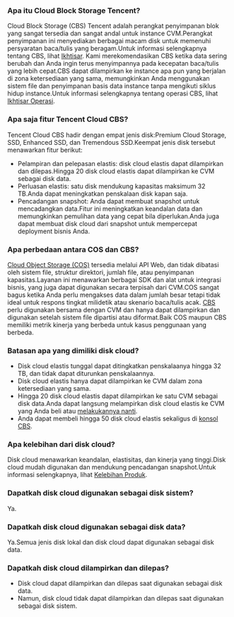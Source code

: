 ### Apa itu Cloud Block Storage Tencent?
Cloud Block Storage (CBS) Tencent adalah perangkat penyimpanan blok yang sangat tersedia dan sangat andal untuk instance CVM.Perangkat penyimpanan ini menyediakan berbagai macam disk untuk memenuhi persyaratan baca/tulis yang beragam.Untuk informasi selengkapnya tentang CBS, lihat [Ikhtisar](https://intl.cloud.tencent.com/document/product/362/2345).
Kami merekomendasikan CBS ketika data sering berubah dan Anda ingin terus menyimpannya pada kecepatan baca/tulis yang lebih cepat.CBS dapat dilampirkan ke instance apa pun yang berjalan di zona ketersediaan yang sama, memungkinkan Anda menggunakan sistem file dan penyimpanan basis data instance tanpa mengikuti siklus hidup instance.Untuk informasi selengkapnya tentang operasi CBS, lihat [Ikhtisar Operasi](https://intl.cloud.tencent.com/document/product/362/33140).

### Apa saja fitur Tencent Cloud CBS?
Tencent Cloud CBS hadir dengan empat jenis disk:Premium Cloud Storage, SSD, Enhanced SSD, dan Tremendous SSD.Keempat jenis disk tersebut menawarkan fitur berikut:
- Pelampiran dan pelepasan elastis: disk cloud elastis dapat dilampirkan dan dilepas.Hingga 20 disk cloud elastis dapat dilampirkan ke CVM sebagai disk data.
- Perluasan elastis: satu disk mendukung kapasitas maksimum 32 TB.Anda dapat meningkatkan penskalaan disk kapan saja.
- Pencadangan snapshot: Anda dapat membuat snapshot untuk mencadangkan data.Fitur ini meningkatkan keandalan data dan memungkinkan pemulihan data yang cepat bila diperlukan.Anda juga dapat membuat disk cloud dari snapshot untuk mempercepat deployment bisnis Anda.

### Apa perbedaan antara COS dan CBS?
[Cloud Object Storage (COS)](https://intl.cloud.tencent.com/document/product/436) tersedia melalui API Web, dan tidak dibatasi oleh sistem file, struktur direktori, jumlah file, atau penyimpanan kapasitas.Layanan ini menawarkan berbagai SDK dan alat untuk integrasi bisnis, yang juga dapat digunakan secara terpisah dari CVM.COS sangat bagus ketika Anda perlu mengakses data dalam jumlah besar tetapi tidak ideal untuk respons tingkat milidetik atau skenario baca/tulis acak.
[CBS](https://intl.cloud.tencent.com/document/product/362) perlu digunakan bersama dengan CVM dan hanya dapat dilampirkan dan digunakan setelah sistem file dipartisi atau diformat.Baik COS maupun CBS memiliki metrik kinerja yang berbeda untuk kasus penggunaan yang berbeda.

### Batasan apa yang dimiliki disk cloud?
- Disk cloud elastis tunggal dapat ditingkatkan penskalaanya hingga 32 TB, dan tidak dapat diturunkan penskalaannya.
- Disk cloud elastis hanya dapat dilampirkan ke CVM dalam zona ketersediaan yang sama.
- Hingga 20 disk cloud elastis dapat dilampirkan ke satu CVM sebagai disk data.Anda dapat langsung melampirkan disk cloud elastis ke CVM yang Anda beli atau [melakukannya nanti](https://intl.cloud.tencent.com/document/product/362/32401).
- Anda dapat membeli hingga 50 disk cloud elastis sekaligus di [konsol CBS](https://console.cloud.tencent.com/cvm/cbs).


### Apa kelebihan dari disk cloud?
Disk cloud menawarkan keandalan, elastisitas, dan kinerja yang tinggi.Disk cloud mudah digunakan dan mendukung pencadangan snapshot.Untuk informasi selengkapnya, lihat [Kelebihan Produk](https://intl.cloud.tencent.com/document/product/362/3039).

### Dapatkah disk cloud digunakan sebagai disk sistem?
Ya.

[](id:Q1)
### Dapatkah disk cloud digunakan sebagai disk data?
Ya.Semua jenis disk lokal dan disk cloud dapat digunakan sebagai disk data.

### Dapatkah disk cloud dilampirkan dan dilepas?
- Disk cloud dapat dilampirkan dan dilepas saat digunakan sebagai disk data.
- Namun, disk cloud tidak dapat dilampirkan dan dilepas saat digunakan sebagai disk sistem.

